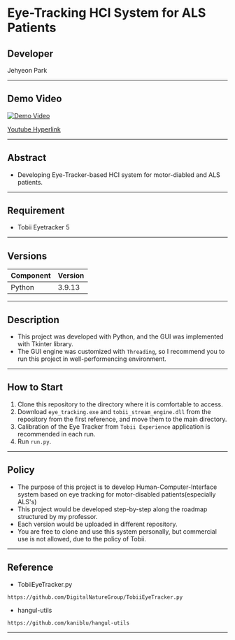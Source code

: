 # Eye-Tracking HCI System for ALS Patients

## Developer

Jehyeon Park

<hr/>

## Demo Video

[![Demo Video](https://i.ytimg.com/an_webp/A2_LJ5xm0UU/mqdefault_6s.webp?du=3000&sqp=CIzx-rcG&rs=AOn4CLB_c4ZX5vQfzdBjXi1jdTaMXdka5Q)](https://www.youtube.com/watch?v=A2_LJ5xm0UU)

<a href = 'https://www.youtube.com/watch?v=A2_LJ5xm0UU'>Youtube Hyperlink</a>

<hr/>

## Abstract

- Developing Eye-Tracker-based HCI system for motor-diabled and ALS patients.

<hr/>

## Requirement

- Tobii Eyetracker 5

<hr/>

## Versions
| Component | Version |
|-----------|---------|
| Python    |3.9.13|

<hr/>

## Description

- This project was developed with Python, and the GUI was implemented with Tkinter library.
- The GUI engine was customized with ```Threading```, so I recommend you to run this project in well-performencing environment.

<hr/>

## How to Start

1. Clone this repository to the directory where it is comfortable to access.
2. Download ```eye_tracking.exe``` and ```tobii_stream_engine.dll``` from the repository from the first reference, and move them to the main directory.
3. Calibration of the Eye Tracker from ```Tobii Experience``` application is recommended in each run.
4. Run ```run.py```. 

<hr/>

## Policy

- The purpose of this project is to develop Human-Computer-Interface system based on eye tracking for motor-disabled patients(especially ALS's)
- This project would be developed step-by-step along the roadmap structured by my professor.
- Each version would be uploaded in different repository.
- You are free to clone and use this system personally, but commercial use is not allowed, due to the policy of Tobii.

<hr/>

## Reference

- TobiiEyeTracker.py

```
https://github.com/DigitalNatureGroup/TobiiEyeTracker.py
```

- hangul-utils

```
https://github.com/kaniblu/hangul-utils
```

<hr/>
